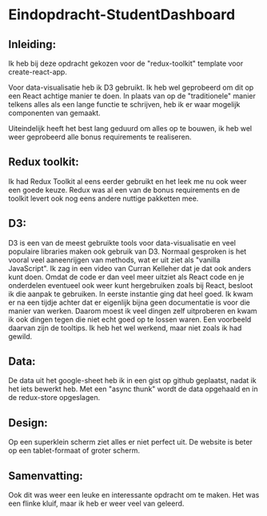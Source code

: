# Eindopdracht-StudentDashboard

## Inleiding:

Ik heb bij deze opdracht gekozen voor de "redux-toolkit" template voor create-react-app.

Voor data-visualisatie heb ik D3 gebruikt. Ik heb wel geprobeerd om dit op een React achtige manier te doen.
In plaats van op de "traditionele" manier telkens alles als een lange functie te schrijven, heb ik er waar mogelijk componenten van gemaakt.

Uiteindelijk heeft het best lang geduurd om alles op te bouwen, ik heb wel weer geprobeerd alle bonus requirements te realiseren.

## Redux toolkit:

Ik had Redux Toolkit al eens eerder gebruikt en het leek me nu ook weer een goede keuze.
Redux was al een van de bonus requirements en de toolkit levert ook nog eens andere nuttige pakketten mee.


## D3:

D3 is een van de meest gebruikte tools voor data-visualisatie en veel populaire libraries maken ook gebruik van D3.
Normaal gesproken is het vooral veel aaneenrijgen van methods, wat er uit ziet als "vanilla JavaScript".
Ik zag in een video van Curran Kelleher dat je dat ook anders kunt doen.
Omdat de code er dan veel meer uitziet als React code en je onderdelen eventueel ook weer kunt hergebruiken zoals bij React,
besloot ik die aanpak te gebruiken.
In eerste instantie ging dat heel goed. 
Ik kwam er na een tijdje achter dat er eigenlijk bijna geen documentatie is voor die manier van werken.
Daarom moest ik veel dingen zelf uitproberen en kwam ik ook dingen tegen die niet echt goed op te lossen waren.
Een voorbeeld daarvan zijn de tooltips. Ik heb het wel werkend, maar niet zoals ik had gewild.

## Data:

De data uit het google-sheet heb ik in een gist op github geplaatst, nadat ik het iets bewerkt heb.
Met een "async thunk" wordt de data opgehaald en in de redux-store opgeslagen.

## Design:

Op een superklein scherm ziet alles er niet perfect uit.
De website is beter op een tablet-formaat of groter scherm.

## Samenvatting:

Ook dit was weer een leuke en interessante opdracht om te maken.
Het was een flinke kluif, maar ik heb er weer veel van geleerd.
